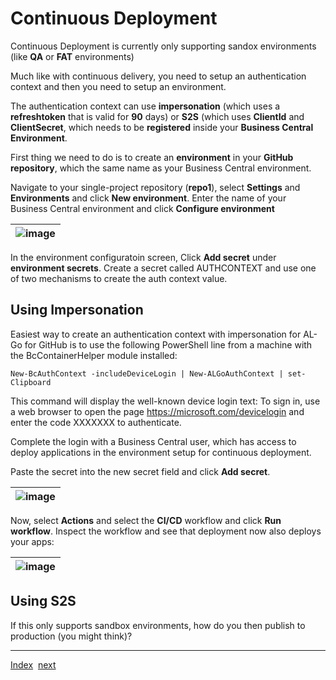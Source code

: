 # Continuous Deployment

Continuous Deployment is currently only supporting sandox environments (like **QA** or **FAT** environments)

Much like with continuous delivery, you need to setup an authentication context and then you need to setup an environment.

The authentication context can use **impersonation** (which uses a **refreshtoken** that is valid for **90** days) or **S2S** (which uses **ClientId** and **ClientSecret**, which needs to be **registered** inside your **Business Central Environment**.

First thing we need to do is to create an **environment** in your **GitHub repository**, which the same name as your Business Central environment.

Navigate to your single-project repository (**repo1**), select **Settings** and **Environments** and click **New environment**. Enter the name of your Business Central environment and click **Configure environment**

| ![image](https://user-images.githubusercontent.com/10775043/232294280-cc92b21b-f5ae-4381-b63b-e05b72159486.png) |
|-|

In the environment configuratoin screen, Click **Add secret** under **environment secrets**. Create a secret called AUTHCONTEXT and use one of two mechanisms to create the auth context value.

## Using Impersonation
Easiest way to create an authentication context with impersonation for AL-Go for GitHub is to use the following PowerShell line from a machine with the BcContainerHelper module installed:

```
New-BcAuthContext -includeDeviceLogin | New-ALGoAuthContext | set-Clipboard
```

This command will display the well-known device login text: To sign in, use a web browser to open the page https://microsoft.com/devicelogin and enter the code XXXXXXX to authenticate.

Complete the login with a Business Central user, which has access to deploy applications in the environment setup for continuous deployment.

Paste the secret into the new secret field and click **Add secret**.

| ![image](https://user-images.githubusercontent.com/10775043/232296180-7ef20c2c-6a2a-4127-b524-7646512994e2.png) |
|-|

Now, select **Actions** and select the **CI/CD** workflow and click **Run workflow**. Inspect the workflow and see that deployment now also deploys your apps:

| ![image](https://user-images.githubusercontent.com/10775043/232300284-49ca8a4c-bd91-46b8-9608-76f4a6289f0f.png) |
|-|

## Using S2S





If this only supports sandbox environments, how do you then publish to production (you might think)?

---
[Index](Index.md)&nbsp;&nbsp;[next](PublishToProduction.md)
